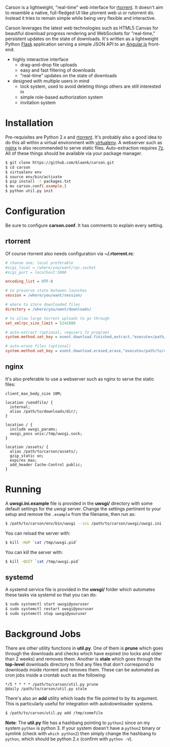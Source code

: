 Carson is a lightweight, "real-time" web interface for [rtorrent]. It doesn't aim to resemble a native, full-fledged UI like µtorrent web ui or rutorrent do. Instead it tries to remain simple while being very flexible and interactive.

Carson leverages the latest web technologies such as HTML5 Canvas for beautiful download progress rendering and WebSockets for "real-time," persistent updates on the state of downloads. It's written as a lightweight Python [Flask] application serving a simple JSON API to an [Angular.js] front-end.

[rtorrent]: http://libtorrent.rakshasa.no/
[Flask]: http://flask.pocoo.org/
[Angular.js]: http://angularjs.org/

* highly interactive interface
    * drag-and-drop file uploads
    * easy and fast filtering of downloads
    * "real-time" updates on the state of downloads
* designed with multiple users in mind
    * lock system, used to avoid deleting things others are still interested in
    * simple role-based authorization system
    * invitation system

# Installation

Pre-requisites are Python 2.x and [rtorrent]. It's probably also a good idea to do this all within a virtual environment with [virtualenv]. A webserver such as [nginx] is also recommended to serve static files. Auto-extraction requires [7z]. All of these things should be available via your package manager.

[virtualenv]: http://www.virtualenv.org/en/latest/virtualenv.html#installation
[nginx]: http://nginx.org/
[7z]: http://p7zip.sourceforge.net/

``` bash
$ git clone https://github.com/blaenk/carson.git
$ cd carson
$ virtualenv env
$ source env/bin/activate
$ pip install -r packages.txt
$ mv carson.conf{.example,}
$ python util.py init
```

# Configuration

Be sure to configure **carson.conf**. It has comments to explain every setting.

## rtorrent
Of course rtorrent also needs configuration via **~/.rtorrent.rc**:

``` ini
# choose one; local preferable
#scgi_local = /where/you/want/rpc.socket
#scgi_port = localhost:5000

encoding_list = UTF-8

# to preserve state between launches
session = /where/you/want/session/

# where to store downloaded files
directory = /where/you/want/downloads/

# to allow large torrent uploads to go through
set_xmlrpc_size_limit = 5242880

# auto-extract (optional; requiers 7z program)
system.method.set_key = event.download.finished,extract,"execute=/path/to/carson/util.py,extract,$d.get_name="

# auto-erase files (optional)
system.method.set_key = event.download.erased,erase,"execute=/path/to/carson/util.py,erase,$d.get_name="
```

## nginx

It's also preferable to use a webserver such as nginx to serve the static files:

``` nginx
client_max_body_size 10M;

location /sendfile/ {
  internal;
  alias /path/to/downloads/dir/;
}

location / {
  include uwsgi_params;
  uwsgi_pass unix:/tmp/uwsgi.sock;
}

location /assets/ {
  alias /path/to/carson/assets/;
  gzip_static on;
  expires max;
  add_header Cache-Control public;
}
```

# Running

A **uwsgi.ini.example** file is provided in the **uwsgi/** directory with some default settings for the uwsgi server. Change the settings pertinent to your setup and remove the `.example` from the filename, then run as:

``` bash
$ /path/to/carson/env/bin/uwsgi --ini /path/to/carson/uwsgi/uwsgi.ini
```

You can reload the server with:

``` bash
$ kill -HUP `cat /tmp/uwsgi.pid`
```

You can kill the server with:

``` bash
$ kill -QUIT `cat /tmp/uwsgi.pid`
```

## systemd

A systemd service file is provided in the **uwsgi/** folder which automates these tasks via systemd so that you can do:

``` bash
$ sudo systemctl start uwsgi@youruser
$ sudo systemctl restart uwsgi@youruser
$ sudo systemctl stop uwsgi@youruser
```

# Background Jobs

There are other utility functions in **util.py**. One of them is **prune** which goes through the downloads and checks which have expired (no locks and older than 2 weeks) and removes them. Another is **stale** which goes through the **top-level** downloads directory to find any files that don't correspond to downloads inside rtorrent and removes them. These can be automated as cron jobs inside a crontab such as the following:

```
*/5 * * * * /path/to/carson/util.py prune
@daily /path/to/carson/util.py stale
```

There's also an **add** utility which loads the file pointed to by its argument. This is particularly useful for integration with autodownloader systems.

``` bash
$ /path/to/carson/util.py add /tmp/somefile
```

**Note**: The **util.py** file has a hashbang pointing to `python2` since on my system `python` is python 3. If your system doesn't have a `python2` binary or symlink (check with `which python2`) then simply change the hashbang to `python`, which should be python 2.x (confirm with `python -V`).

